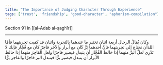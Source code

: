 ```yaml
---
title: "The Importance of Judging Character Through Experience"
tags: ['trust', 'friendship', 'good-character', "aphorism-compilation"]
---
```


 Section 91 in [[al-Adab al-ṣaghīr]]

---
وكان يُقالُ الرجال أربعة اثنان تختبر ما عندهما بالتجربة واثنان قد كفيت تجربتهما فأمَّا اللذان تحتاج إلى تجربتهما فإنَّ أحدهما بَرٌّ كَان مع أَبرار والآخر فاجرٌ كان مع فُجَّار فإنك لا تَدْرِي لعلَّ البرَّ منهما إذا خالط الفُجَّار أن يتبدل فيصير فاجرًا ولعل الفَاجِرَ منهما إذا خالط الأبرار أن يتبدل فيصير برًّا فيتبدل البر فاجرًا والفاجر برًّا
